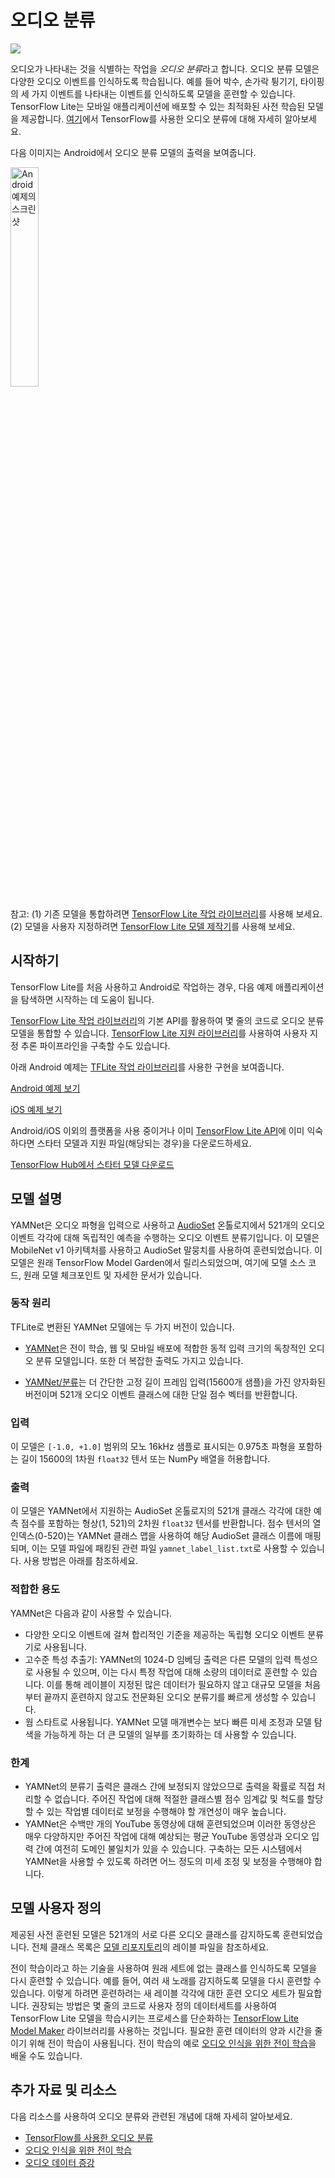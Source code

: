 # 오디오 분류


<img src="../images/audio.png" class="attempt-right">

오디오가 나타내는 것을 식별하는 작업을 *오디오 분류*라고 합니다. 오디오 분류 모델은 다양한 오디오 이벤트를 인식하도록 학습됩니다. 예를 들어 박수, 손가락 튕기기, 타이핑의 세 가지 이벤트를 나타내는 이벤트를 인식하도록 모델을 훈련할 수 있습니다. TensorFlow Lite는 모바일 애플리케이션에 배포할 수 있는 최적화된 사전 학습된 모델을 제공합니다. [여기](https://www.tensorflow.org/tutorials/audio/simple_audio)에서 TensorFlow를 사용한 오디오 분류에 대해 자세히 알아보세요.

다음 이미지는 Android에서 오디오 분류 모델의 출력을 보여줍니다.


<img src="images/android_audio_classification.png" width="30%" alt="Android 예제의 스크린샷">

참고: (1) 기존 모델을 통합하려면 [TensorFlow Lite 작업 라이브러리](https://www.tensorflow.org/lite/inference_with_metadata/task_library/audio_classifier)를 사용해 보세요. (2) 모델을 사용자 지정하려면 [TensorFlow Lite 모델 제작기](https://www.tensorflow.org/lite/models/modify/model_maker/audio_classification)를 사용해 보세요.

## 시작하기

TensorFlow Lite를 처음 사용하고 Android로 작업하는 경우, 다음 예제 애플리케이션을 탐색하면 시작하는 데 도움이 됩니다.

[TensorFlow Lite 작업 라이브러리](../../inference_with_metadata/task_library/audio_classifier)의 기본 API를 활용하여 몇 줄의 코드로 오디오 분류 모델을 통합할 수 있습니다. [TensorFlow Lite 지원 라이브러리](../../inference_with_metadata/lite_support)를 사용하여 사용자 지정 추론 파이프라인을 구축할 수도 있습니다.

아래 Android 예제는 [TFLite 작업 라이브러리](https://github.com/tensorflow/examples/tree/master/lite/examples/audio_classification/android)를 사용한 구현을 보여줍니다.

<a class="button button-primary" href="https://github.com/tensorflow/examples/tree/master/lite/examples/audio_classification/android">Android 예제 보기</a>

<a class="button button-primary" href="https://github.com/tensorflow/examples/tree/master/lite/examples/sound_classification/ios">iOS 예제 보기</a>

Android/iOS 이외의 플랫폼을 사용 중이거나 이미 [TensorFlow Lite API](https://www.tensorflow.org/api_docs/python/tf/lite)에 이미 익숙하다면 스타터 모델과 지원 파일(해당되는 경우)을 다운로드하세요.

<a class="button button-primary" href="https://tfhub.dev/google/lite-model/yamnet/classification/tflite/1?lite-format=tflite">TensorFlow Hub에서 스타터 모델 다운로드</a>

## 모델 설명

YAMNet은 오디오 파형을 입력으로 사용하고 [AudioSet](https://g.co/audioset) 온톨로지에서 521개의 오디오 이벤트 각각에 대해 독립적인 예측을 수행하는 오디오 이벤트 분류기입니다. 이 모델은 MobileNet v1 아키텍처를 사용하고 AudioSet 말뭉치를 사용하여 훈련되었습니다. 이 모델은 원래 TensorFlow Model Garden에서 릴리스되었으며, 여기에 모델 소스 코드, 원래 모델 체크포인트 및 자세한 문서가 있습니다.

### 동작 원리

TFLite로 변환된 YAMNet 모델에는 두 가지 버전이 있습니다.

- [YAMNet](https://tfhub.dev/google/yamnet/1)은 전이 학습, 웹 및 모바일 배포에 적합한 동적 입력 크기의 독창적인 오디오 분류 모델입니다. 또한 더 복잡한 출력도 가지고 있습니다.

- [YAMNet/분류](https://tfhub.dev/google/lite-model/yamnet/classification/tflite/1)는 더 간단한 고정 길이 프레임 입력(15600개 샘플)을 가진 양자화된 버전이며 521개 오디오 이벤트 클래스에 대한 단일 점수 벡터를 반환합니다.

### 입력

이 모델은 `[-1.0, +1.0]` 범위의 모노 16kHz 샘플로 표시되는 0.975초 파형을 포함하는 길이 15600의 1차원 `float32` 텐서 또는 NumPy 배열을 허용합니다.

### 출력

이 모델은 YAMNet에서 지원하는 AudioSet 온톨로지의 521개 클래스 각각에 대한 예측 점수를 포함하는 형상(1, 521)의 2차원 `float32` 텐서를 반환합니다. 점수 텐서의 열 인덱스(0-520)는 YAMNet 클래스 맵을 사용하여 해당 AudioSet 클래스 이름에 매핑되며, 이는 모델 파일에 패킹된 관련 파일 `yamnet_label_list.txt`로 사용할 수 있습니다. 사용 방법은 아래를 참조하세요.

### 적합한 용도

YAMNet은 다음과 같이 사용할 수 있습니다.

- 다양한 오디오 이벤트에 걸쳐 합리적인 기준을 제공하는 독립형 오디오 이벤트 분류기로 사용됩니다.
- 고수준 특성 추출기: YAMNet의 1024-D 임베딩 출력은 다른 모델의 입력 특성으로 사용될 수 있으며, 이는 다시 특정 작업에 대해 소량의 데이터로 훈련할 수 있습니다. 이를 통해 레이블이 지정된 많은 데이터가 필요하지 않고 대규모 모델을 처음부터 끝까지 훈련하지 않고도 전문화된 오디오 분류기를 빠르게 생성할 수 있습니다.
- 웜 스타트로 사용됩니다. YAMNet 모델 매개변수는 보다 빠른 미세 조정과 모델 탐색을 가능하게 하는 더 큰 모델의 일부를 초기화하는 데 사용할 수 있습니다.

### 한계

- YAMNet의 분류기 출력은 클래스 간에 보정되지 않았으므로 출력을 확률로 직접 처리할 수 없습니다. 주어진 작업에 대해 적절한 클래스별 점수 임계값 및 척도를 할당할 수 있는 작업별 데이터로 보정을 수행해야 할 개연성이 매우 높습니다.
- YAMNet은 수백만 개의 YouTube 동영상에 대해 훈련되었으며 이러한 동영상은 매우 다양하지만 주어진 작업에 대해 예상되는 평균 YouTube 동영상과 오디오 입력 간에 여전히 도메인 불일치가 있을 수 있습니다. 구축하는 모든 시스템에서 YAMNet을 사용할 수 있도록 하려면 어느 정도의 미세 조정 및 보정을 수행해야 합니다.

## 모델 사용자 정의

제공된 사전 훈련된 모델은 521개의 서로 다른 오디오 클래스를 감지하도록 훈련되었습니다. 전체 클래스 목록은 <a href="https://github.com/tensorflow/models/blob/master/research/audioset/yamnet/yamnet_class_map.csv">모델 리포지토리</a>의 레이블 파일을 참조하세요.

전이 학습이라고 하는 기술을 사용하여 원래 세트에 없는 클래스를 인식하도록 모델을 다시 훈련할 수 있습니다. 예를 들어, 여러 새 노래를 감지하도록 모델을 다시 훈련할 수 있습니다. 이렇게 하려면 훈련하려는 새 레이블 각각에 대한 훈련 오디오 세트가 필요합니다. 권장되는 방법은 몇 줄의 코드로 사용자 정의 데이터세트를 사용하여 TensorFlow Lite 모델을 학습시키는 프로세스를 단순화하는 [TensorFlow Lite Model Maker](https://www.tensorflow.org/lite/models/modify/model_maker/audio_classification) 라이브러리를 사용하는 것입니다. 필요한 훈련 데이터의 양과 시간을 줄이기 위해 전이 학습이 사용됩니다. 전이 학습의 예로 [오디오 인식을 위한 전이 학습](https://www.tensorflow.org/tutorials/audio/transfer_learning_audio)을 배울 수도 있습니다.

## 추가 자료 및 리소스

다음 리소스를 사용하여 오디오 분류와 관련된 개념에 대해 자세히 알아보세요.

- [TensorFlow를 사용한 오디오 분류](https://www.tensorflow.org/tutorials/audio/simple_audio)
- [오디오 인식을 위한 전이 학습](https://www.tensorflow.org/tutorials/audio/transfer_learning_audio)
- [오디오 데이터 증강](https://www.tensorflow.org/io/tutorials/audio)
